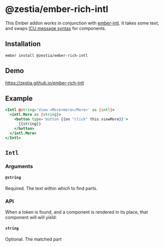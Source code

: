 # @zestia/ember-rich-intl

This Ember addon works in conjunction with [ember-intl](https://github.com/ember-intl/ember-intl). It takes some text, and swaps [ICU message syntax](https://formatjs.io/docs/core-concepts/icu-syntax/#rich-text-formatting) for components.

## Installation

```
ember install @zestia/ember-rich-intl
```

## Demo

https://zestia.github.io/ember-rich-intl

## Example

```hbs
<Intl @string='View <More>more</More>' as |intl|>
  <intl.More as |string|>
    <button type='button {{on "click" this.viewMore}}'>
      {{string}}
    </button>
  </intl.More>
</Intl>
```

## `Intl`

### Arguments

#### `@string`

Required. The text within which to find parts.

### API

When a token is found, and a component is rendered in its place, that component will will yield:

#### `string`

Optional. The matched part
